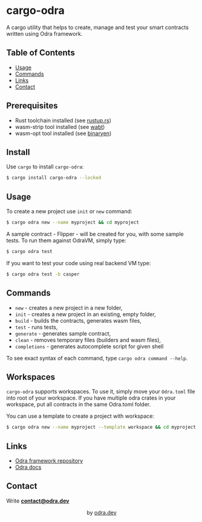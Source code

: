 # cargo-odra

A cargo utility that helps to create, manage and test your smart contracts
written using Odra framework.   

## Table of Contents
* [Usage](#usage)
* [Commands](#backends)
* [Links](#links)
* [Contact](#contact)

## Prerequisites

- Rust toolchain installed (see [rustup.rs](https://rustup.rs/))
- wasm-strip tool installed (see [wabt](https://github.com/WebAssembly/wabt))
- wasm-opt tool installed (see [binaryen](https://github.com/WebAssembly/binaryen))

## Install

Use `cargo` to install `cargo-odra`:

```bash
$ cargo install cargo-odra --locked
```

## Usage

To create a new project use `init` or `new` command:

```bash
$ cargo odra new --name myproject && cd myproject
```

A sample contract - Flipper - will be created for you, with some sample tests.
To run them against OdraVM, simply type:

```bash
$ cargo odra test
```

If you want to test your code using real backend VM type:

```bash
$ cargo odra test -b casper
```

## Commands

* `new` - creates a new project in a new folder,
* `init` - creates a new project in an existing, empty folder,
* `build` - builds the contracts, generates wasm files,
* `test` - runs tests,
* `generate` - generates sample contract,
* `clean` - removes temporary files (builders and wasm files),
* `completions` - generates autocomplete script for given shell

To see exact syntax of each command, type `cargo odra command --help`.

## Workspaces

`cargo-odra` supports workspaces. To use it, simply move your `Odra.toml`
file into root of your workspace. If you have multiple odra crates in your
workspace, put all contracts in the same Odra.toml folder.

You can use a template to create a project with workspace:

```bash
$ cargo odra new --name myproject --template workspace && cd myproject
```

## Links

* [Odra framework repository](https://github.com/odradev/odra)
* [Odra docs](https://odra.dev/docs)

## Contact
Write **contact@odra.dev**

<div align="center">
by <a href="https://odra.dev">odra.dev<a>
</dev>
